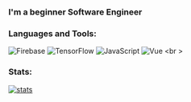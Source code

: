 ### I'm a beginner Software Engineer

### Languages and Tools:
![Firebase](https://img.shields.io/badge/-Firebase-090909?style=for-the-badge&logo=firebase&logoColor=F8C52C)
![TensorFlow](https://img.shields.io/badge/-TensorFlow-090909?style=for-the-badge&logo=tensorflow&logoColor=F88C00)
![JavaScript](https://img.shields.io/badge/-JavaScript-090909?style=for-the-badge&logo=JavaScript&logoColor=E9D54D)
![Vue](https://img.shields.io/badge/-Vue-090909?style=for-the-badge&logo=Vue&logoColor=00FF00)
<br \>
### Stats:
[![stats](https://github-readme-stats.vercel.app/api?username=VinkyV&show_icons=true&count_private=true)](http://l4t2.cf/)
